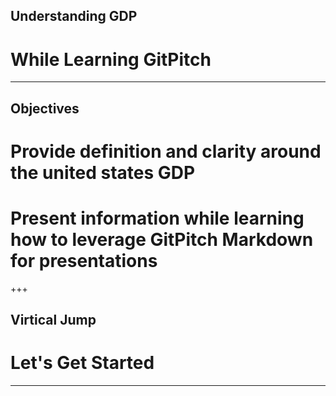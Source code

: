 ## Understanding GDP
# While Learning GitPitch

---

## Objectives
# Provide definition and clarity around the united states GDP
# Present information while learning how to leverage GitPitch Markdown for presentations

+++

## Virtical Jump


# Let's Get **Started**

---


